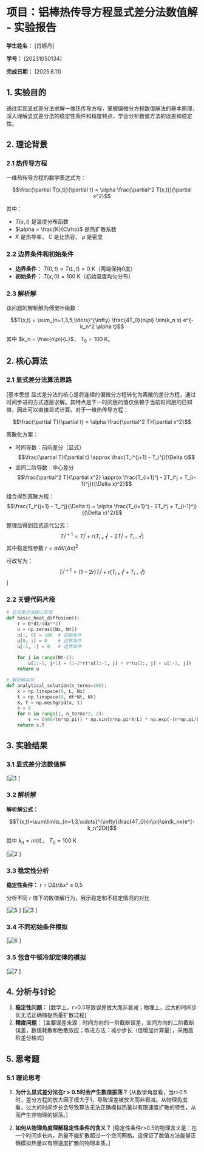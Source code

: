 # 项目：铝棒热传导方程显式差分法数值解 - 实验报告

**学生姓名：** [肖婷丹] 

**学号：** [20231050134] 

**完成日期：** [2025.6.11]

## 1. 实验目的

通过实现显式差分法求解一维热传导方程，掌握偏微分方程数值解法的基本原理，深入理解显式差分法的稳定性条件和精度特点，学会分析数值方法的误差和稳定性。

## 2. 理论背景

### 2.1 热传导方程

一维热传导方程的数学表达式为：

$$\frac{\partial T(x,t)}{\partial t} = \alpha \frac{\partial^2 T(x,t)}{\partial x^2}$$

其中：
- $T(x,t)$ 是温度分布函数
- $\alpha = \frac{K}{C\rho}$ 是热扩散系数
- $K$ 是热导率， $C$ 是比热容， $\rho$ 是密度

### 2.2 边界条件和初始条件

- **边界条件：** $T(0,t) = T(L,t) = 0$ K（两端保持0度）
- **初始条件：** $T(x,0) = 100$ K（初始温度均匀分布）

### 2.3 解析解

该问题的解析解为傅里叶级数：

$$T(x,t) = \sum_{n=1,3,5,\ldots}^{\infty} \frac{4T_0}{n\pi} \sin(k_n x) e^{-k_n^2 \alpha t}$$

其中 $k_n = \frac{n\pi}{L}$， $T_0 = 100$ K。

## 2. 核心算法

### 2.1 显式差分法算法思路

[基本思想
显式差分法的核心是将连续的偏微分方程转化为离散的差分方程，通过时间步进的方式逐层求解。其特点是下一时间层的值仅依赖于当前时间层的已知值，因此可以直接显式计算。对于一维热传导方程：

$$\frac{\partial T}{\partial t} = \alpha \frac{\partial^2 T}{\partial x^2}$$

离散化方案：
- 时间导数：前向差分（显式）
  $$\frac{\partial T}{\partial t} \approx \frac{T_i^{j+1} - T_i^j}{\Delta t}$$
- 空间二阶导数：中心差分
  $$\frac{\partial^2 T}{\partial x^2} \approx \frac{T_{i+1}^j - 2T_i^j + T_{i-1}^j}{(\Delta x)^2}$$

组合得到离散方程：
$$\frac{T_i^{j+1} - T_i^j}{\Delta t} = \alpha \frac{T_{i+1}^j - 2T_i^j + T_{i-1}^j}{(\Delta x)^2}$$

整理后得到显式迭代公式：
$$T_i^{j+1} = T_i^j + r(T_{i+1}^j - 2T_i^j + T_{i-1}^j)$$
其中稳定性参数 $r = \alpha \Delta t / (\Delta x)^2$

可改写为：
$$T_i^{j+1} = (1-2r)T_i^j + r(T_{i+1}^j + T_{i-1}^j)$$]

### 2.2 关键代码片段
```python
# 显式差分法核心实现
def basic_heat_diffusion():
    r = D*dt/(dx**2)
    u = np.zeros((Nx, Nt))
    u[:, 0] = 100  # 初始条件
    u[0, :] = 0    # 边界条件
    u[-1, :] = 0   # 边界条件
    
    for j in range(Nt-1):
        u[1:-1, j+1] = (1-2*r)*u[1:-1, j] + r*(u[2:, j] + u[:-2, j])
    return u

# 解析解实现
def analytical_solution(n_terms=100):
    x = np.linspace(0, L, Nx)
    t = np.linspace(0, dt*Nt, Nt)
    X, T = np.meshgrid(x, t)
    s = 0
    for n in range(1, n_terms*2, 2):
        s += (400/(n*np.pi)) * np.sin(n*np.pi*X/L) * np.exp(-(n*np.pi/L)**2 * T * D)
    return s.T
```

## 3. 实验结果

### 3.1 显式差分法数值解

[![1](https://github.com/user-attachments/assets/0073d164-2170-429e-bc7c-228e387c26f8)
]

### 3.2 解析解
**解析解公式：**

$$T(x,t)=\sum\limits_{n=1,3,\cdots}^{\infty}\frac{4T_0}{n\pi}\sin(k_nx)e^{-k_n^2Dt}$$

其中 $k_n = n\pi/L$， $T_0=100$ K

[![2](https://github.com/user-attachments/assets/76d296b7-a366-4db9-a5df-3954f3d4f7fb)
]

### 3.3 稳定性分析

**稳定性条件：** r = DΔt/Δx² ≤ 0.5

分析不同 $r$ 值下的数值解行为，展示稳定和不稳定情况的对比

[![5](https://github.com/user-attachments/assets/fb53766a-7692-41f0-b862-3244700ab163)
]
[![3](https://github.com/user-attachments/assets/a6da1531-65f2-4033-958a-8c4c5bdeaab1)
]

### 3.4 不同初始条件模拟

[![6](https://github.com/user-attachments/assets/b4b4a8d7-2ed5-4f25-9851-8bbc3bb30f67)
]

### 3.5 包含牛顿冷却定律的模拟
[![7](https://github.com/user-attachments/assets/17a6471f-2116-416d-a523-526772db79e0)
]

## 4. 分析与讨论

1. **稳定性问题：** [数学上，r>0.5导致误差放大而非衰减；物理上，过大的时间步长无法正确捕捉热量扩散过程]
2. **精度问题：** [主要误差来源：时间方向的一阶截断误差，空间方向的二阶截断误差，数值耗散和色散效应；改进方法：减小步长（但增加计算量），采用高阶差分格式]

## 5. 思考题

### 5.1 理论思考

1. **为什么显式差分法在r > 0.5时会产生数值振荡？**
   [从数学角度看，当r>0.5时，差分方程的放大因子模大于1，导致误差被放大而非衰减。从物理角度看，过大的时间步长会导致算法无法正确模拟热量以有限速度扩散的特性，从而产生非物理的振荡。]

2. **如何从物理角度理解稳定性条件的含义？**
   [稳定性条件r>0.5的物理含义是：在一个时间步长内，热量不能扩散超过一个空间网格。这保证了数值方法能够正确模拟热量以有限速度扩散的物理本质。]
